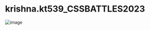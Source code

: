 # krishna.kt539_CSSBATTLES2023
![image](https://github.com/ktLearner/krishna.kt539_CSSBATTLES2023/assets/118542939/8ba756b9-9e4b-40b7-9204-07df3cbf27af)

